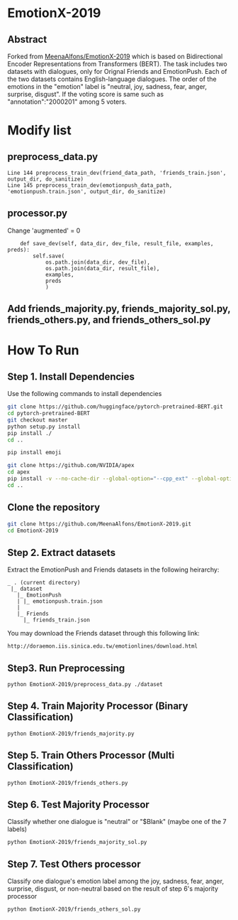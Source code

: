 # EmotionX-2019

## Abstract

Forked from [MeenaAlfons/EmotionX-2019](https://github.com/MeenaAlfons/EmotionX-2019) which is based on Bidirectional Encoder Representations from Transformers (BERT). The task includes two datasets with dialogues, only for Orignal Friends and EmotionPush. Each of the two datasets contains English-language dialogues. The order of the emotions in the "emotion" label is "neutral, joy, sadness, fear, anger, surprise, disgust". If the voting score is same such as "annotation":"2000201" among 5 voters. 

# Modify list

## preprocess_data.py
```
Line 144 preprocess_train_dev(friend_data_path, 'friends_train.json', output_dir, do_sanitize)
Line 145 preprocess_train_dev(emotionpush_data_path, 'emotionpush.train.json', output_dir, do_sanitize)
```

## processor.py 

Change 'augmented' = 0

```
    def save_dev(self, data_dir, dev_file, result_file, examples, preds):
        self.save(
            os.path.join(data_dir, dev_file),
            os.path.join(data_dir, result_file),
            examples,
            preds
            )
```

## Add friends_majority.py, friends_majority_sol.py, friends_others.py, and friends_others_sol.py

# How To Run

## Step 1. Install Dependencies

Use the following commands to install dependencies

```sh
git clone https://github.com/huggingface/pytorch-pretrained-BERT.git
cd pytorch-pretrained-BERT
git checkout master
python setup.py install
pip install ./
cd ..

pip install emoji

git clone https://github.com/NVIDIA/apex
cd apex
pip install -v --no-cache-dir --global-option="--cpp_ext" --global-option="--cuda_ext" .
cd ..
```

## Clone the repository

```sh
git clone https://github.com/MeenaAlfons/EmotionX-2019.git
cd EmotionX-2019
```

## Step 2. Extract datasets

Extract the EmotionPush and Friends datasets in the following heirarchy:
```
_ . (current directory)
 |_ dataset
   |_ EmotionPush
   | |_ emotionpush.train.json
   | 
   |_ Friends
     |_ friends_train.json
``` 

You may download the Friends dataset through this following link:
```
http://doraemon.iis.sinica.edu.tw/emotionlines/download.html
```

## Step3. Run Preprocessing

```
python EmotionX-2019/preprocess_data.py ./dataset
```

## Step 4. Train Majority Processor (Binary Classification)

```
python EmotionX-2019/friends_majority.py
```

## Step 5. Train Others Processor (Multi Classification)

```
python EmotionX-2019/friends_others.py
```

## Step 6. Test Majority Processor 

Classify whether one dialogue is "neutral" or "$Blank" (maybe one of the 7 labels)

```
python EmotionX-2019/friends_majority_sol.py
```

## Step 7. Test Others processor

Classify one dialogue's emotion label among the joy, sadness, fear, anger, surprise, disgust, or non-neutral based on the result of step 6's majority processor

```
python EmotionX-2019/friends_others_sol.py
```


